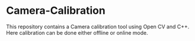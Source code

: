 # Camera-Calibration
This repository contains a Camera calibration tool using Open CV and C++. Here calibration can be done either offline or online mode.
